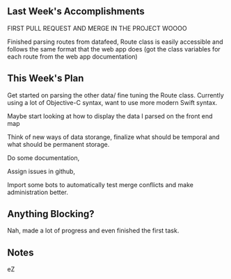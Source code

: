 ## Last Week's Accomplishments

FIRST PULL REQUEST AND MERGE IN THE PROJECT WOOOO

Finished parsing routes from datafeed, Route class is easily accessible and 
follows the same format that the web app does 
(got the class variables for each route from the web app documentation)


## This Week's Plan

Get started on parsing the other data/ fine tuning the Route class. 
Currently using a lot of Objective-C syntax, want to use more modern Swift syntax.

Maybe start looking at how to display the data I parsed on the front end map

Think of new ways of data storange, finalize what should be temporal 
and what should be permanent storage.

Do some documentation,

Assign issues in github,

Import some bots to automatically test merge conflicts and make administration better.



## Anything Blocking?

Nah, made a lot of progress and even finished the first task.


## Notes

eZ






